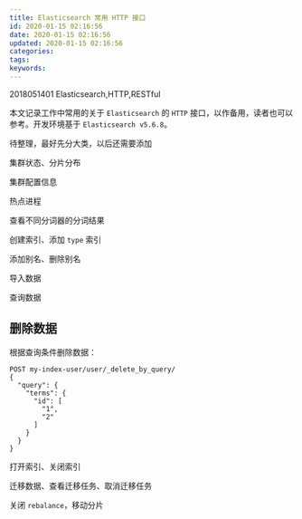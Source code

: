 ```yaml
---
title: Elasticsearch 常用 HTTP 接口
id: 2020-01-15 02:16:56
date: 2020-01-15 02:16:56
updated: 2020-01-15 02:16:56
categories:
tags:
keywords:
---
```


2018051401
Elasticsearch,HTTP,RESTful

本文记录工作中常用的关于 `Elasticsearch` 的 `HTTP` 接口，以作备用，读者也可以参考。开发环境基于 `Elasticsearch v5.6.8`。


<!-- more -->


待整理，最好先分大类，以后还需要添加

集群状态、分片分布

集群配置信息

热点进程

查看不同分词器的分词结果

创建索引、添加 `type` 索引

添加别名、删除别名

导入数据

查询数据



## 删除数据

根据查询条件删除数据：

```
POST my-index-user/user/_delete_by_query/
{
  "query": {
    "terms": {
      "id": [
        "1",
        "2"
      ]
    }
  }
}
```

打开索引、关闭索引

迁移数据、查看迁移任务、取消迁移任务

关闭 `rebalance`，移动分片

